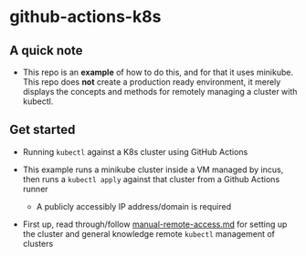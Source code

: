 # github-actions-k8s

## A quick note

- This repo is an **example** of how to do this, and for that it uses minikube. This repo does **not** create a production ready environment, it merely displays the concepts and methods for remotely managing a cluster with kubectl.

## Get started

- Running `kubectl` against a K8s cluster using GitHub Actions
- This example runs a minikube cluster inside a VM managed by incus, then runs a `kubectl apply` against that cluster from a Github Actions runner
  - A publicly accessibly IP address/domain is required

- First up, read through/follow [manual-remote-access.md](./manual-remote-access.md) for setting up the cluster and general knowledge remote `kubectl` management of clusters
